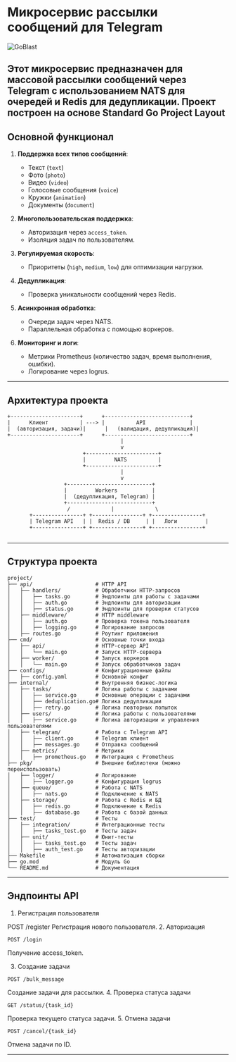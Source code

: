 # Микросервис рассылки сообщений для Telegram

![GoBlast](https://blog.jetbrains.com/wp-content/uploads/2021/02/Go_8001611039611515.gif)

Этот микросервис предназначен для массовой рассылки сообщений через Telegram с использованием NATS для очередей и Redis для дедупликации. Проект построен на основе **Standard Go Project Layout**
---

## Основной функционал

1. **Поддержка всех типов сообщений**:
   - Текст (`text`)
   - Фото (`photo`)
   - Видео (`video`)
   - Голосовые сообщения (`voice`)
   - Кружки (`animation`)
   - Документы (`document`)

2. **Многопользовательская поддержка**:
   - Авторизация через `access_token`.
   - Изоляция задач по пользователям.

3. **Регулируемая скорость**:
   - Приоритеты (`high`, `medium`, `low`) для оптимизации нагрузки.

4. **Дедупликация**:
   - Проверка уникальности сообщений через Redis.

5. **Асинхронная обработка**:
   - Очереди задач через NATS.
   - Параллельная обработка с помощью воркеров.

6. **Мониторинг и логи**:
   - Метрики Prometheus (количество задач, время выполнения, ошибки).
   - Логирование через logrus.

---

## Архитектура проекта

```plaintext
+----------------------+      +---------------------------+
|      Клиент          | ---> |          API              |
|  (авторизация, задачи)|      |   (валидация, дедупликация)|
+----------------------+      +---------------------------+
                                    |
                                    v
                        +-----------------------+
                        |         NATS          |
                        +-----------------------+
                                    |
                                    v
                  +---------------------------+
                  |         Workers           |
                  |  (дедупликация, Telegram) |
                  +---------------------------+
                   /             |             \
       +----------------+ +----------------+ +----------------+
       | Telegram API   | |  Redis / DB     | |   Логи         |
       +----------------+ +----------------+ +----------------+
       
```

---

## Структура проекта

```plaintext
project/
├── api/                    # HTTP API
│   ├── handlers/           # Обработчики HTTP-запросов
│   │   ├── tasks.go        # Эндпоинты для работы с задачами
│   │   ├── auth.go         # Эндпоинты для авторизации
│   │   ├── status.go       # Эндпоинты для проверки статусов
│   ├── middleware/         # HTTP middleware
│   │   ├── auth.go         # Проверка токена пользователя
│   │   ├── logging.go      # Логирование запросов
│   ├── routes.go           # Роутинг приложения
├── cmd/                    # Основные точки входа
│   ├── api/                # HTTP-сервер API
│   │   └── main.go         # Запуск HTTP-сервера
│   ├── worker/             # Запуск воркеров
│   │   └── main.go         # Запуск обработчиков задач
├── configs/                # Конфигурационные файлы
│   ├── config.yaml         # Основной конфиг
├── internal/               # Внутренняя бизнес-логика
│   ├── tasks/              # Логика работы с задачами
│   │   ├── service.go      # Основные операции с задачами
│   │   ├── deduplication.go# Логика дедупликации
│   │   ├── retry.go        # Логика повторных попыток
│   ├── users/              # Логика работы с пользователями
│   │   ├── service.go      # Логика авторизации и управления пользователями
│   ├── telegram/           # Работа с Telegram API
│   │   ├── client.go       # Telegram клиент
│   │   ├── messages.go     # Отправка сообщений
│   ├── metrics/            # Метрики
│   │   ├── prometheus.go   # Интеграция с Prometheus
├── pkg/                    # Внешние библиотеки (можно переиспользовать)
│   ├── logger/             # Логирование
│   │   ├── logger.go       # Конфигурация logrus
│   ├── queue/              # Работа с NATS
│   │   ├── nats.go         # Подключение к NATS
│   ├── storage/            # Работа с Redis и БД
│   │   ├── redis.go        # Подключение к Redis
│   │   ├── database.go     # Работа с базой данных
├── test/                   # Тесты
│   ├── integration/        # Интеграционные тесты
│   │   ├── tasks_test.go   # Тесты задач
│   ├── unit/               # Юнит-тесты
│   │   ├── tasks_test.go   # Тесты задач
│   │   ├── auth_test.go    # Тесты авторизации
├── Makefile                # Автоматизация сборки
├── go.mod                  # Модуль Go
└── README.md               # Документация
```

---

## Эндпоинты API

1. Регистрация пользователя

POST /register
Регистрация нового пользователя.
2. Авторизация

```
POST /login
```

Получение access_token.

3. Создание задачи

```
POST /bulk_message
```

Создание задачи для рассылки.
4. Проверка статуса задачи

```
GET /status/{task_id}
```

Проверка текущего статуса задачи.
5. Отмена задачи

```
POST /cancel/{task_id}
```

Отмена задачи по ID.

---
